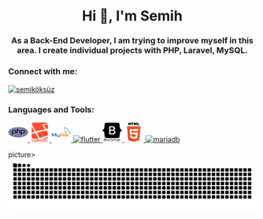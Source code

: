 <h1 align="center">Hi 👋, I'm Semih</h1>
<h3 align="center">As a Back-End Developer, I am trying to improve myself in this area. I create individual projects with PHP, Laravel, MySQL.</h3>

<h3 align="left">Connect with me:</h3>
<p align="left">
<a href="[https://linkedin.com/in/semiköksüz](https://www.linkedin.com/in/semih-%C3%B6ks%C3%BCz-5a300025b/)" target="blank"><img align="center" src="https://raw.githubusercontent.com/rahuldkjain/github-profile-readme-generator/master/src/images/icons/Social/linked-in-alt.svg" alt="semiköksüz" height="30" width="40" /></a>
</p>

<h3 align="left">Languages and Tools:</h3>
<p align="left"> 
<a href="https://www.php.net" target="_blank" rel="noreferrer"> <img src="https://raw.githubusercontent.com/devicons/devicon/master/icons/php/php-original.svg" alt="php" width="40" height="40"/> </a> 
<a href="https://laravel.com/" target="_blank" rel="noreferrer"> <img src="https://raw.githubusercontent.com/devicons/devicon/master/icons/laravel/laravel-plain-wordmark.svg" alt="laravel" width="40" height="40"/> </a> 
<a href="https://www.mysql.com/" target="_blank" rel="noreferrer"> <img src="https://raw.githubusercontent.com/devicons/devicon/master/icons/mysql/mysql-original-wordmark.svg" alt="mysql" width="40" height="40"/> </a> 
<a href="https://flutter.dev" target="_blank" rel="noreferrer"> <img src="https://www.vectorlogo.zone/logos/flutterio/flutterio-icon.svg" alt="flutter" width="40" height="40"/> </a> 
<a href="https://getbootstrap.com" target="_blank" rel="noreferrer"> <img src="https://raw.githubusercontent.com/devicons/devicon/master/icons/bootstrap/bootstrap-plain-wordmark.svg" alt="bootstrap" width="40" height="40"/> </a> 
<a href="https://www.w3.org/html/" target="_blank" rel="noreferrer"> <img src="https://raw.githubusercontent.com/devicons/devicon/master/icons/html5/html5-original-wordmark.svg" alt="html5" width="40" height="40"/> </a>
<a href="https://mariadb.org/" target="_blank" rel="noreferrer"> <img src="https://www.vectorlogo.zone/logos/mariadb/mariadb-icon.svg" alt="mariadb" width="40" height="40"/> </a> 


</p>

picture>
  <source media="(prefers-color-scheme: dark)" srcset="https://raw.githubusercontent.com/semihksz/semihksz/output/github-contribution-grid-snake-dark.svg">
  <source media="(prefers-color-scheme: light)" srcset="https://raw.githubusercontent.com/semihksz/semihksz/output/github-contribution-grid-snake.svg">
  <img alt="github contribution grid snake animation" src="https://raw.githubusercontent.com/semihksz/semihksz/output/github-contribution-grid-snake.svg">
</picture>
